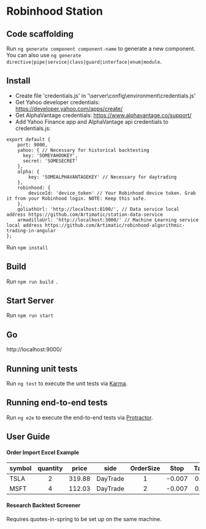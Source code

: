 # Robinhood Station

## Code scaffolding

Run `ng generate component component-name` to generate a new component. You can also use `ng generate directive|pipe|service|class|guard|interface|enum|module`.

## Install
* Create file 'credentials.js' in '\server\config\environment\credentials.js'
* Get Yahoo developer credentials: https://developer.yahoo.com/apps/create/
* Get AlphaVantage credentials: https://www.alphavantage.co/support/
* Add Yahoo Finance app and AlphaVantage api credentials to credentials.js: 
```
export default {
    port: 9000,
    yahoo: { // Necessary for historical backtesting
      key: 'SOMEYAHOOKEY',
      secret: 'SOMESECRET'
    },
    alpha: {
        key: 'SOMEALPHAVANTAGEKEY' // Necessary for daytrading
    },
    robinhood: {
        deviceId: 'device_token' // Your Robinhood device token. Grab it from your Robinhood login. NOTE: Keep this safe.
    },
    goliathUrl: 'http://localhost:8100/', // Data service local address https://github.com/Artimatic/station-data-service
    armadilloUrl: 'http://localhost:3000/' // Machine Learning service local address https://github.com/Artimatic/robinhood-algorithmic-trading-in-angular
};

```

Run `npm install`

## Build

Run `npm run build `.

## Start Server

Run `npm run start`

## Go

http://localhost:9000/

## Running unit tests

Run `ng test` to execute the unit tests via [Karma](https://karma-runner.github.io).

## Running end-to-end tests

Run `ng e2e` to execute the end-to-end tests via [Protractor](http://www.protractortest.org/).

## User Guide

#### Order Import Excel Example
|symbol | quantity | price | side | OrderSize | Stop | Target | StopLoss | MeanReversion1 | SpyMomentum | YahooData | SellAtClose | TakeProfit|
|----- | :-------------: | :-------------: | :-------------: |:-------------: |:-------------: |:-------------: |:-------------: |:-------------: |:-------------: |:-------------:|:-------------: |-----:|
|TSLA | 2 | 319.88 | DayTrade | 1 | -0.007 | 0.005 | 1 | 1 | 1 | 0 | 1| 1|
|MSFT | 4 | 112.03 | DayTrade | 2 | -0.007 | 0.005 | 1 | 1 | 1 | 0 | 1| 1|

#### Research Backtest Screener

Requires quotes-in-spring to be set up on the same machine.
